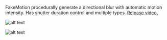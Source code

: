 FakeMotion procedurally generate a directional blur with automatic motion intensity. Has shutter duration control and multiple types. [Release video.](https://vimeo.com/906589810)

![alt text](https://klearrender.files.wordpress.com/2024/01/fake_example.jpg)

![alt text](https://klearrender.files.wordpress.com/2024/01/fakemotion_thumb_3.png)
